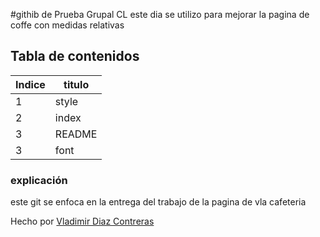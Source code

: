 #githib de Prueba Grupal CL 
este dia se utilizo para mejorar la pagina de coffe con medidas relativas 

## Tabla de contenidos
| Indice| titulo |
|--|--|
| 1 | style |
| 2 | index |
| 3 | README | 
| 3 | font | 




### explicación  
este git   se enfoca en la entrega del trabajo de la pagina de vla cafeteria 


Hecho por [Vladimir Diaz Contreras](https://github.com/VladimirDiazContreras)